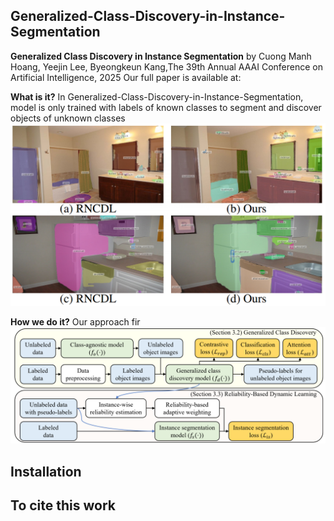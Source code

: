 ## Generalized-Class-Discovery-in-Instance-Segmentation
**Generalized Class Discovery in Instance Segmentation**
by Cuong Manh Hoang, Yeejin Lee, Byeongkeun Kang,The 39th Annual AAAI Conference on Artificial Intelligence, 2025
Our full paper is available at:


**What is it?** In Generalized-Class-Discovery-in-Instance-Segmentation, model is only trained with labels of known classes to segment and discover objects of unknown classes   
<img src="./figure/Selection_330.png"> <br/>

**How we do it?** Our approach fir
<img src="./figure/Selection_329.png">

## Installation

## To cite this work

```bibtex
```
